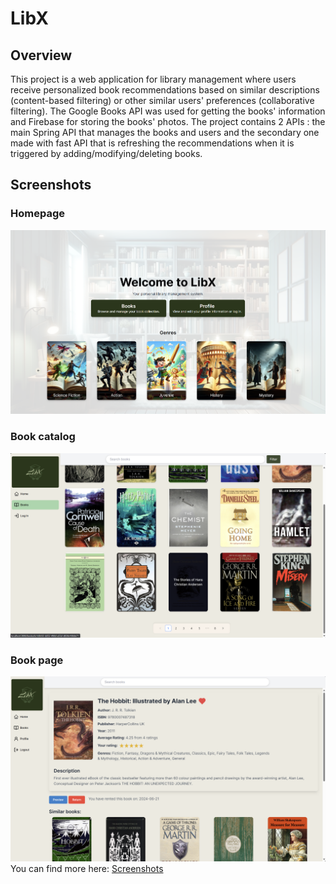 # LibX

## Overview
This project is a web application for library management where users receive personalized book recommendations based on similar descriptions (content-based filtering) or other similar users' preferences (collaborative filtering).
The Google Books API was used for getting the books' information and Firebase for storing the books' photos. 
The project contains 2 APIs : the main Spring API that manages the books and users and the secondary one made with fast API that is refreshing the recommendations when it is triggered by adding/modifying/deleting books.

## Screenshots
### Homepage
![Homepage](screenshots/1homepage.png)
### Book catalog
![Books](screenshots/3all_books.png)
### Book page
![Book_page](screenshots/utility/conectat.png)
You can find more here: [Screenshots](screenshots)

